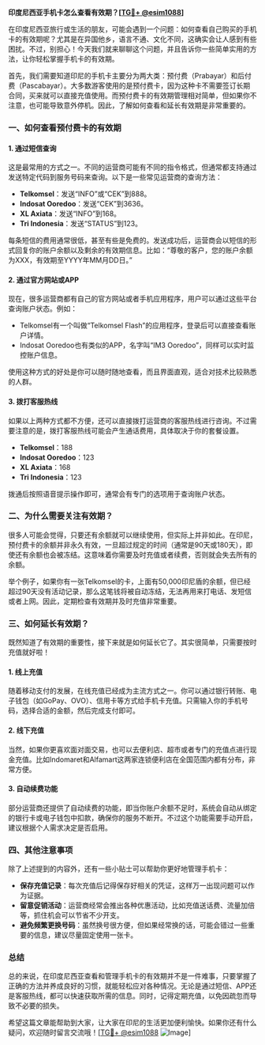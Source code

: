 **印度尼西亚手机卡怎么查看有效期？[[TG💪+ @esim1088](https://t.me/s/esim1088)]**

在印度尼西亚旅行或生活的朋友，可能会遇到一个问题：如何查看自己购买的手机卡的有效期呢？尤其是在异国他乡，语言不通、文化不同，这确实会让人感到有些困扰。不过，别担心！今天我们就来聊聊这个问题，并且告诉你一些简单实用的方法，让你轻松掌握手机卡的有效期。

首先，我们需要知道印尼的手机卡主要分为两大类：预付费（Prabayar）和后付费（Pascabayar）。大多数游客使用的是预付费卡，因为这种卡不需要签订长期合同，买来就可以直接充值使用。而预付费卡的有效期管理相对简单，但如果你不注意，也可能导致意外停机。因此，了解如何查看和延长有效期是非常重要的。

### **一、如何查看预付费卡的有效期**

#### 1. **通过短信查询**
这是最常用的方式之一。不同的运营商可能有不同的指令格式，但通常都支持通过发送特定代码到服务号码来查询。以下是一些常见运营商的查询方法：

- **Telkomsel**：发送“INFO”或“CEK”到888。
- **Indosat Ooredoo**：发送“CEK”到3636。
- **XL Axiata**：发送“INFO”到168。
- **Tri Indonesia**：发送“STATUS”到123。

每条短信的费用通常很低，甚至有些是免费的。发送成功后，运营商会以短信的形式回复你的账户余额以及剩余的有效期信息。比如：“尊敬的客户，您的账户余额为XXX，有效期至YYYY年MM月DD日。”

#### 2. **通过官方网站或APP**
现在，很多运营商都有自己的官方网站或者手机应用程序，用户可以通过这些平台查询账户状态。例如：

- Telkomsel有一个叫做“Telkomsel Flash”的应用程序，登录后可以直接查看账户详情。
- Indosat Ooredoo也有类似的APP，名字叫“IM3 Ooredoo”，同样可以实时监控账户信息。

使用这种方式的好处是你可以随时随地查看，而且界面直观，适合对技术比较熟悉的人群。

#### 3. **拨打客服热线**
如果以上两种方式都不方便，还可以直接拨打运营商的客服热线进行咨询。不过需要注意的是，拨打客服热线可能会产生通话费用，具体取决于你的套餐设置。

- **Telkomsel**：188
- **Indosat Ooredoo**：123
- **XL Axiata**：168
- **Tri Indonesia**：123

拨通后按照语音提示操作即可，通常会有专门的选项用于查询账户状态。

### **二、为什么需要关注有效期？**

很多人可能会觉得，只要还有余额就可以继续使用，但实际上并非如此。在印尼，预付费卡的余额并非永久有效，一旦超过规定的时间（通常是90天或180天），即使还有余额也会被冻结。这意味着你需要及时充值或者续费，否则就会失去所有的余额。

举个例子，如果你有一张Telkomsel的卡，上面有50,000印尼盾的余额，但已经超过90天没有活动记录，那么这笔钱将被自动冻结，无法再用来打电话、发短信或者上网。因此，定期检查有效期并及时充值非常重要。

### **三、如何延长有效期？**

既然知道了有效期的重要性，接下来就是如何延长它了。其实很简单，只需要按时充值就好啦！

#### 1. **线上充值**
随着移动支付的发展，在线充值已经成为主流方式之一。你可以通过银行转账、电子钱包（如GoPay、OVO）、信用卡等方式给手机卡充值。只需输入你的手机号码，选择合适的金额，然后完成支付即可。

#### 2. **线下充值**
当然，如果你更喜欢面对面交易，也可以去便利店、超市或者专门的充值点进行现金充值。比如Indomaret和Alfamart这两家连锁便利店在全国范围内都有分布，非常方便。

#### 3. **自动续费功能**
部分运营商还提供了自动续费的功能，即当你账户余额不足时，系统会自动从绑定的银行卡或电子钱包中扣款，确保你的服务不断开。不过这个功能需要手动开启，建议根据个人需求决定是否启用。

### **四、其他注意事项**

除了上述提到的内容外，还有一些小贴士可以帮助你更好地管理手机卡：

- **保存充值记录**：每次充值后记得保存好相关的凭证，这样万一出现问题可以作为证据。
- **留意促销活动**：运营商经常会推出各种优惠活动，比如充值送话费、流量加倍等，抓住机会可以节省不少开支。
- **避免频繁更换号码**：虽然换号很方便，但如果经常换的话，可能会错过一些重要的信息，建议尽量固定使用一张卡。

### **总结**

总的来说，在印度尼西亚查看和管理手机卡的有效期并不是一件难事，只要掌握了正确的方法并养成良好的习惯，就能轻松应对各种情况。无论是通过短信、APP还是客服热线，都可以快速获取所需的信息。同时，记得定期充值，以免因疏忽而导致不必要的损失。

希望这篇文章能帮助到大家，让大家在印尼的生活更加便利愉快。如果你还有什么疑问，欢迎随时留言交流哦！[[TG💪+ @esim1088](https://t.me/s/esim1088) ![Image](https://i.postimg.cc/4NQfJmqS/Snipaste-2025-05-13-00-14-12.png)]